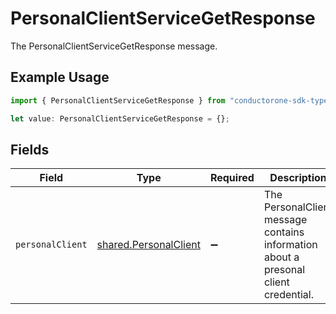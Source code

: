# PersonalClientServiceGetResponse

The PersonalClientServiceGetResponse message.

## Example Usage

```typescript
import { PersonalClientServiceGetResponse } from "conductorone-sdk-typescript/sdk/models/shared";

let value: PersonalClientServiceGetResponse = {};
```

## Fields

| Field                                                                               | Type                                                                                | Required                                                                            | Description                                                                         |
| ----------------------------------------------------------------------------------- | ----------------------------------------------------------------------------------- | ----------------------------------------------------------------------------------- | ----------------------------------------------------------------------------------- |
| `personalClient`                                                                    | [shared.PersonalClient](../../../sdk/models/shared/personalclient.md)               | :heavy_minus_sign:                                                                  | The PersonalClient message contains information about a presonal client credential. |